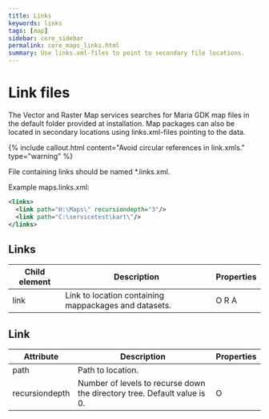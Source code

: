 ```yaml
---
title: Links
keywords: links
tags: [map]
sidebar: core_sidebar
permalink: core_maps_links.html
summary: Use links.xml-files to point to secondary file locations. 
---
```


# Link files

The Vector and Raster Map services searches for Maria GDK map files in the default folder provided at installation. Map packages can also be located in secondary locations using links.xml-files pointing to the data.

{% include callout.html content="Avoid circular references in link.xmls." type="warning" %}

File containing links should be named *.links.xml.

Example maps.links.xml:

```xml
<links>
  <link path="H:\Maps\" recursiondepth="3"/>
  <link path="C:\servicetest\kart\"/>
</links>
```

## Links

 
 | Child element | Description                                           | Properties | 
 | ------------- | -----------                                           | ---------- | 
 | link          | Link to location containing mappackages and datasets. | O R A      | 

## Link

 | Attribute | Description                                           | Properties | 
 | ------------- | -----------                                           | ---------- | 
 | path          | Path to location. |       |
 | recursiondepth | Number of levels to recurse down the directory tree. Default value is 0. | O | 
